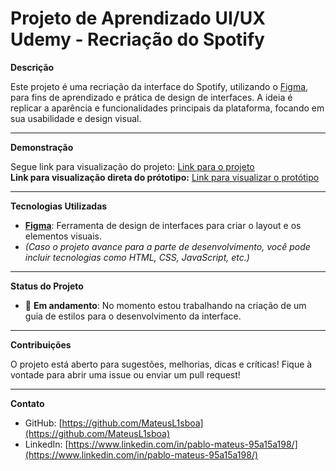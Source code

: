 # Projeto de Aprendizado UI/UX Udemy - Recriação do Spotify

**Descrição**

Este projeto é uma recriação da interface do Spotify, utilizando o [Figma](https://www.figma.com), para fins de aprendizado e prática de design de interfaces. A ideia é replicar a aparência e funcionalidades principais da plataforma, focando em sua usabilidade e design visual.

---

**Demonstração**

Segue link para visualização do projeto: [Link para o projeto](https://shre.ink/CursoFigmaUdemy)  
**Link para visualização direta do prótotipo:** [Link para visualizar o protótipo](https://shre.ink/CursoFigmaUdemyPrototipo)

---

**Tecnologias Utilizadas**

- **[Figma](https://www.figma.com)**: Ferramenta de design de interfaces para criar o layout e os elementos visuais.
- *(Caso o projeto avance para a parte de desenvolvimento, você pode incluir tecnologias como HTML, CSS, JavaScript, etc.)*

---

**Status do Projeto**

- 🔴 **Em andamento**: No momento estou trabalhando na criação de um guia de estilos para o desenvolvimento da interface.

---

**Contribuições**

O projeto está aberto para sugestões, melhorias, dicas e críticas! Fique à vontade para abrir uma issue ou enviar um pull request!

---

**Contato**

- GitHub: [https://github.com/MateusL1sboa](https://github.com/MateusL1sboa)
- LinkedIn: [https://www.linkedin.com/in/pablo-mateus-95a15a198/](https://www.linkedin.com/in/pablo-mateus-95a15a198/)
